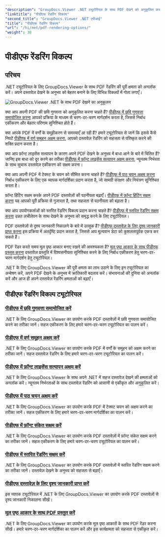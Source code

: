 ```yaml
---
"description": "GroupDocs.Viewer .NET ट्यूटोरियल के साथ PDF देखने को अनुकूलित करने का तरीका जानें। PDF रेंडरिंग विकल्पों जैसे छवि गुणवत्ता समायोजित करना और टेक्स्ट चयन अक्षम करना का अन्वेषण करें।"
"linktitle": "पीडीएफ रेंडरिंग विकल्प"
"second_title": "GroupDocs.Viewer .NET एपीआई"
"title": "पीडीएफ रेंडरिंग विकल्प"
"url": "/hi/net/pdf-rendering-options/"
"weight": 38
---
```


# पीडीएफ रेंडरिंग विकल्प


## परिचय

.NET ट्यूटोरियल के लिए GroupDocs.Viewer के साथ PDF रेंडरिंग की पूरी क्षमता को अनलॉक करें। अपने दस्तावेज़ देखने के अनुभव को बेहतर बनाने के लिए विभिन्न विकल्पों में गोता लगाएँ।

![GroupDocs.Viewer .NET के साथ PDF देखने का अनुकूलन](/viewer/pdf-rendering-options/image.png)

क्या आप अपनी PDF की छवि गुणवत्ता को अनुकूलित करना चाहते हैं? [पीडीएफ में छवि गुणवत्ता समायोजित करना](./adjust-image-quality-pdf/) आपको प्रक्रिया के माध्यम से चरण-दर-चरण मार्गदर्शन करता है, जिससे निर्बाध एकीकरण और बेहतर परिणाम सुनिश्चित होते हैं।

क्या आपके PDF में वर्णों के समूहीकरण से समस्याएँ आ रही हैं? हमारे ट्यूटोरियल से जानें कि इससे कैसे निपटें [पीडीएफ में वर्ण समूहन अक्षम करना](./disable-characters-grouping-pdf/), आपको दस्तावेज़ रेंडरिंग को सहजता से परिष्कृत करने की शक्ति प्रदान करता है।

क्या आप फ़ॉन्ट लाइसेंस सत्यापन के कारण अपने PDF देखने के अनुभव में बाधा आने के बारे में चिंतित हैं? जानिए इस बाधा को दूर करने का तरीका [पीडीएफ में फ़ॉन्ट लाइसेंस सत्यापन अक्षम करना](./disable-font-license-verifications-pdf/), न्यूनतम निर्भरता के साथ सुचारू दस्तावेज़ एकीकरण को सक्षम करना।

क्या आप अपनी PDF में टेक्स्ट के चयन को सीमित करना चाहते हैं? [पीडीएफ में पाठ चयन अक्षम करना](./disable-text-selection-pdf/) निर्बाध एकीकरण के लिए एक व्यापक मार्गदर्शिका प्रदान करता है, जो सामग्री संरक्षण और नियंत्रण सुनिश्चित करता है।

फ़ॉन्ट हिंटिंग सक्षम करके अपने PDF दस्तावेज़ों की पठनीयता बढ़ाएँ। [पीडीएफ में फ़ॉन्ट हिंटिंग सक्षम करना](./enable-font-hinting-pdf/) यह आपको पूरी प्रक्रिया से गुजारता है, तथा सहजता से पठनीयता को बढ़ाता है।

क्या आप उपयोगकर्ताओं को स्तरित रेंडरिंग विकल्प प्रदान करना चाहते हैं? [पीडीएफ में स्तरित रेंडरिंग सक्षम करना](./enable-layered-rendering-pdf/) उन्नत लचीलेपन के साथ देखने के अनुभव को समृद्ध करने के लिए ट्यूटोरियल।

PDF दस्तावेज़ों से दृश्य जानकारी निकालने के बारे में उत्सुक हैं? [पीडीएफ दस्तावेज़ के लिए दृश्य जानकारी प्राप्त करना](./get-view-info-pdf-document/) इस प्रक्रिया में अंतर्दृष्टि प्रदान करता है, जिससे आप मूल्यवान डेटा को कुशलतापूर्वक एकत्र कर सकते हैं।

PDF रेंडर करते समय मूल पृष्ठ आकार बनाए रखने की आवश्यकता है? [मूल पृष्ठ आकार के साथ पीडीएफ प्रस्तुत करना](./render-pdf-original-page-size/) दस्तावेज़ प्रस्तुति में विश्वसनीयता सुनिश्चित करने के लिए निर्बाध एकीकरण हेतु चरण-दर-चरण मार्गदर्शन हेतु ट्यूटोरियल।

.NET के लिए GroupDocs.Viewer की पूरी क्षमता का लाभ उठाने के लिए इन ट्यूटोरियल का अन्वेषण करें, अपने PDF देखने के अनुभव में क्रांतिकारी बदलाव करें। संभावनाओं की दुनिया को अनलॉक करें और आज ही अपने दस्तावेज़ रेंडरिंग क्षमताओं को बढ़ाएँ।
## पीडीएफ रेंडरिंग विकल्प ट्यूटोरियल
### [पीडीएफ में छवि गुणवत्ता समायोजित करें](./adjust-image-quality-pdf/)
.NET के लिए GroupDocs.Viewer का उपयोग करके PDF दस्तावेज़ों में छवि गुणवत्ता समायोजित करने का तरीका जानें। सहज एकीकरण के लिए हमारे चरण-दर-चरण ट्यूटोरियल का पालन करें।
### [पीडीएफ में वर्ण समूहन अक्षम करें](./disable-characters-grouping-pdf/)
.NET के लिए GroupDocs.Viewer का उपयोग करके PDF में वर्णों के समूहन को अक्षम करने का तरीका जानें। सहज दस्तावेज़ रेंडरिंग के लिए हमारे चरण-दर-चरण ट्यूटोरियल का पालन करें।
### [पीडीएफ में फ़ॉन्ट लाइसेंस सत्यापन अक्षम करें](./disable-font-license-verifications-pdf/)
.NET के लिए GroupDocs.Viewer के साथ अपने .NET में सहज दस्तावेज़ देखने की क्षमताओं को अनलॉक करें। न्यूनतम निर्भरताओं के साथ दस्तावेज़ रेंडरिंग को आसानी से एकीकृत और अनुकूलित करें।
### [पीडीएफ में पाठ चयन अक्षम करें](./disable-text-selection-pdf/)
.NET के लिए GroupDocs.Viewer का उपयोग करके PDF में टेक्स्ट चयन को अक्षम करने का तरीका जानें। सहज एकीकरण के लिए हमारे चरण-दर-चरण मार्गदर्शिका का पालन करें।
### [पीडीएफ में फ़ॉन्ट संकेत सक्षम करें](./enable-font-hinting-pdf/)
.NET के लिए GroupDocs.Viewer का उपयोग करके PDF दस्तावेज़ों में फ़ॉन्ट संकेत सक्षम करने का तरीका जानें। सहज एकीकरण के लिए हमारे चरण-दर-चरण ट्यूटोरियल का पालन करें।
### [पीडीएफ में स्तरित रेंडरिंग सक्षम करें](./enable-layered-rendering-pdf/)
.NET के लिए GroupDocs.Viewer का उपयोग करके PDF दस्तावेज़ों में स्तरित रेंडरिंग सक्षम करने का तरीका जानें। दस्तावेज़ देखने के अनुभव को सहजता से बढ़ाएँ।
### [पीडीएफ दस्तावेज़ के लिए दृश्य जानकारी प्राप्त करें](./get-view-info-pdf-document/)
इस व्यापक ट्यूटोरियल में .NET के लिए GroupDocs.Viewer का उपयोग करके PDF दस्तावेज़ों से दृश्य जानकारी निकालना सीखें।
### [मूल पृष्ठ आकार के साथ PDF प्रस्तुत करें](./render-pdf-original-page-size/)
.NET के लिए GroupDocs.Viewer का उपयोग करके मूल पृष्ठ आकारों के साथ PDF रेंडर करना सीखें। हमारे चरण-दर-चरण मार्गदर्शिका का पालन करें और इस कार्यक्षमता को सहजता से एकीकृत करें।